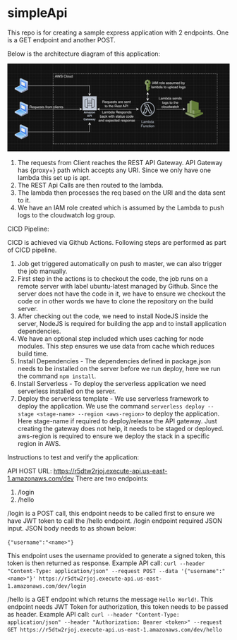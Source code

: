 # simpleApi
This repo is for creating a sample express application with 2 endpoints. One is a GET endpoint and another POST.

Below is the architecture diagram of this application:

![App Architecture](./arch.png "Simple NodeJS API App")

1. The requests from Client reaches the REST API Gateway. API Gateway has {proxy+} path which accepts any URI. Since we only have one lambda this set up is apt. 
2. The REST Api Calls are then routed to the lambda. 
3. The lambda then processes the req based on the URI and the data sent to it.
4. We have an IAM role created which is assumed by the Lambda to push logs to the cloudwatch log group.

CICD Pipeline:

CICD is achieved via Github Actions. Following steps are performed as part of CICD pipeline.
1. Job get triggered automatically on push to master, we can also trigger the job manually.
2. First step in the actions is to checkout the code, the job runs on a remote server with label ubuntu-latest managed by Github. Since the server does not have the code in it, we have to ensure we checkout the code or in other words we have to clone the repository on the build server. 
3. After checking out the code, we need to install NodeJS inside the server, NodeJS is required for building the app and to install application dependencies. 
4. We have an optional step included which uses caching for node modules. This step ensures we use data from cache which reduces build time. 
5. Install Dependencies - The dependencies defined in package.json needs to be installed on the server before we run deploy, here we run the command ```npm install```.
6. Install Serverless - To deploy the serverless application we need serverless installed on the server.
7. Deploy the serverless template - We use serverless framework to deploy the application. We use the command ```serverless deploy --stage <stage-name> --region <aws-region>``` to deploy the application. 
Here stage-name if required to deploy/release the API gateway. Just creating the gateway does not help, it needs to be staged or deployed. aws-region is required to ensure we deploy the stack in a specific region in AWS.

Instructions to test and verify the application:

API HOST URL: https://r5dtw2rjoj.execute-api.us-east-1.amazonaws.com/dev
There are two endpoints:
1. /login
2. /hello

/login is a POST call, this endpoint needs to be called first to ensure we have JWT token to call the /hello endpoint.
/login endpoint required JSON input. JSON body needs to as shown below:

```{"username":"<name>"}```

This endpoint uses the username provided to generate a signed token, this token is then returned as response.
Example API call:
```curl --header "Content-Type: application/json" --request POST --data '{"username":"<name>"}' https://r5dtw2rjoj.execute-api.us-east-1.amazonaws.com/dev/login```

/hello is a GET endpoint which returns the message ```Hello World!```. This endpoint needs JWT Token for authorization, this token needs to be passed as header. 
Example API call:
```curl --header "Content-Type: application/json" --header "Authorization: Bearer <token>" --request GET https://r5dtw2rjoj.execute-api.us-east-1.amazonaws.com/dev/hello``` 


